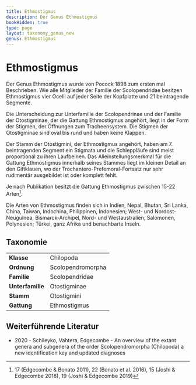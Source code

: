 ```yaml
---
title: Ethmostigmus
description: Der Genus Ethmostigmus
bookHidden: true
type: page
layout: taxonomy_genus_new
genus: Ethmostigmus
---
```


# Ethmostigmus

Der Genus Ethmostigmus wurde von Pocock 1898 zum ersten mal Beschrieben. Wie alle Mitglieder der Familie der Scolopendridae besitzen Ethmostigmus vier Ocelli auf jeder Seite der Kopfplatte und 21 beintragende Segmente.

Die Unterscheidung zur Unterfamilie der Scolopendrinae und der Familie der Otostigminae, der die Gattung Ethmostigmus angehört, liegt in der Form der Stigmen, der Öffnungen zum Tracheensystem. Die Stigmen der Otostigminae sind oval bis rund und haben keine Klappen.

Der Stamm der Otostigmini, der Ethmostigmus angehört, haben am 7. beintragenden Segment ein Stigmata und die Schleppläufe sind meist proportional zu ihren Laufbeinen. Das Alleinstellungsmerkmal für die Gattung Ethmostigmus innerhalb seines Stammes liegt im kleinen Detail an den Giftklauen, wo der Trochantero-Prefemoral-Fortsatz nur sehr rudimentär ausgebildet ist oder komplett fehlt.

Je nach Publikation besitzt die Gattung Ethmostigmus zwischen 15-22 Arten[^species-count].

Die Arten von Ethmostigmus finden sich in Indien, Nepal, Bhutan, Sri Lanka, China, Taiwan, Indochina, Philippinen, Indonesien; West- und Nordost-Neuguinea, Bismarck-Archipel, Nord- und Westaustralien, Salomonen, Polynesien; Türkei, ganz Afrika und benachbarte Inseln.

## Taxonomie

| | |
| --- | --- |
| **Klasse** | Chilopoda |
| **Ordnung** | Scolopendromorpha |
| **Familie** | Scolopendridae |
| **Unterfamilie** | Otostigminae |
| **Stamm** | Otostigmini |
| **Gattung** | Ethmostigmus |


## Weiterführende Literatur

* 2020 - Schileyko, Vahtera, Edgecombe - An overview of the extant genera and subgenera of the order Scolopendromorpha (Chilopoda) a new identification key and updated diagnoses

[^species-count]:  17 (Edgecombe & Bonato 2011), 22 (Bonato et al. 2016), 15 (Joshi & Edgecombe 2018), 19 (Joshi & Edgecombe 2019)